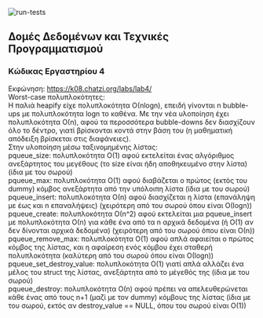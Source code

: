 ![run-tests](../../workflows/run-tests/badge.svg)

## Δομές Δεδομένων και Τεχνικές Προγραμματισμού

### Κώδικας Εργαστηρίου 4

Εκφώνηση: https://k08.chatzi.org/labs/lab4/ <br>
Worst-case πολυπλοκότητες:<br>
Η παλιά heapify είχε πολυπλοκότητα Ο(nlogn), επειδή γίνονται n bubble-ups με πολυπλοκότητα logn το καθένα. Με την νέα υλοποίηση έχει πολυπλοκότητα Ο(n), αφού τα περοσσότερα bubble-downs δεν διασχίζουν όλο το δέντρο, γιατί βρίσκονται κοντά στην βάση του (η μαθηματική απόδειξη βρίσκεται στις διαφάνειες).<br>
Στην υλοποίηση μέσω ταξινομημένης λίστας:<br>
pqueue_size: πολυπλοκότητα Ο(1) αφού εκτελείται ένας αλγόριθμος ανεξάρτητος του μεγέθους (το size είναι ήδη αποθηκευμένο στην λίστα) (ίδια με του σωρού)<br>
pqueue_max: πολυπλοκότητα Ο(1) αφού διαβάζεται ο πρώτος (εκτός του dummy) κόμβος ανεξάρτητα από την υπόλοιπη λίστα (ίδια με του σωρού)<br>
pqueue_insert: πολυπλοκότητα Ο(n) αφού διασχίζεται η λίστα (επανάληψη με έως και n επαναλήψεις) (χειρότερη από του σωρού όπου είναι Ο(logn))<br>
pqueue_create: πολυπλοκότητα Ο(n^2) αφού εκτελείται μια pqueue_insert με πολυπλοκότητα Ο(n) για κάθε ένα από τα n αρχικά δεδομένα (ή Ο(1) αν δεν δίνονται αρχικά δεδομένα) (χειρότερη από του σωρού όπου είναι Ο(n))<br>
pqueue_remove_max: πολυπλοκότητα Ο(1) αφού απλά αφαιείται ο πρώτος κόμβος της λίστας, και η αφαίρεση ενός κόμβου έχει σταθερή πολυπλοκότητα (καλύτερη από του σωρού όπου είναι Ο(logn))<br>
pqueue_set_destroy_value: πολυπλοκότητα Ο(1) γιατί απλά αλλάζει ένα μέλος του struct της λίστας, ανεξάρτητα από το μέγεθός της (ίδια με του σωρού)<br>
pqueue_destroy: πολυπλοκότητα Ο(n) αφού πρέπει να απελευθερώνεται κάθε ένας από τους n+1 (μαζί με τον dummy) κόμβους της λίστας (ίδια με του σωρού, εκτός αν destroy_value == NULL, όπου του σωρού είναι Ο(1))